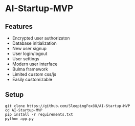 # AI-Startup-MVP

## Features
- Encrypted user authorizaton
- Database initialization
- New user signup
- User login/logout
- User settings
- Modern user interface
- Bulma framework
- Limited custom css/js
- Easily customizable

## Setup
``` 
git clone https://github.com/SleepingFox88/AI-Startup-MVP
cd AI-Startup-MVP
pip install -r requirements.txt
python app.py
```
